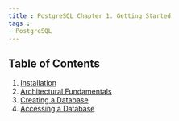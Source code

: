 ```yaml
---
title : PostgreSQL Chapter 1. Getting Started
tags :
- PostgreSQL
---
```


## Table of Contents

1. [Installation](/postgre-1installation)
2. [Architectural Fundamentals](/postgre-1architecturalfundamentals)
3. [Creating a Database](/postgre-1creatingdatabase)
4. [Accessing a Database](/postgre-1acessingdatabase)